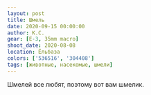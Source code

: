 ```yaml
---
layout: post
title: Шмель
date: 2020-09-15 00:00:00
author: К.С.
gear: [E-3, 35mm macro]
shoot_date: 2020-08-08
location: Ёльбаза
colors: ['536516', '304408']
tags: [животные, насекомые, шмели]
---
```

Шмелей все любят, поэтому вот вам шмелик.
